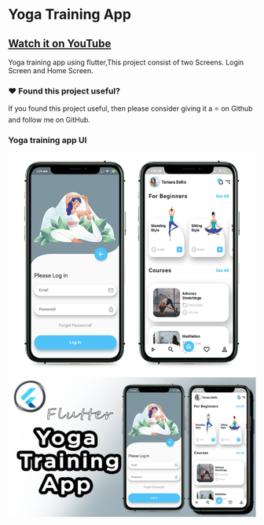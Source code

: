 # Yoga Training App

## [Watch it on YouTube]()


Yoga training app using flutter,This project consist of two Screens. Login Screen and Home Screen.

### :heart: Found this project useful?

If you found this project useful, then please consider giving it a :star: on Github and follow me on GitHub.

### Yoga training app UI

![App UI](/yogascr.png)
![App UI](/yogaapp.png)
